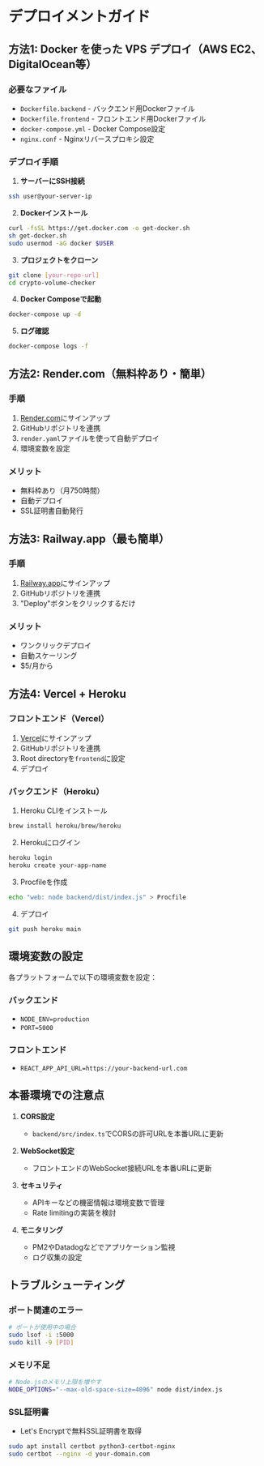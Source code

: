 # デプロイメントガイド

## 方法1: Docker を使った VPS デプロイ（AWS EC2、DigitalOcean等）

### 必要なファイル
- `Dockerfile.backend` - バックエンド用Dockerファイル
- `Dockerfile.frontend` - フロントエンド用Dockerファイル  
- `docker-compose.yml` - Docker Compose設定
- `nginx.conf` - Nginxリバースプロキシ設定

### デプロイ手順

1. **サーバーにSSH接続**
```bash
ssh user@your-server-ip
```

2. **Dockerインストール**
```bash
curl -fsSL https://get.docker.com -o get-docker.sh
sh get-docker.sh
sudo usermod -aG docker $USER
```

3. **プロジェクトをクローン**
```bash
git clone [your-repo-url]
cd crypto-volume-checker
```

4. **Docker Composeで起動**
```bash
docker-compose up -d
```

5. **ログ確認**
```bash
docker-compose logs -f
```

## 方法2: Render.com（無料枠あり・簡単）

### 手順

1. [Render.com](https://render.com)にサインアップ
2. GitHubリポジトリを連携
3. `render.yaml`ファイルを使って自動デプロイ
4. 環境変数を設定

### メリット
- 無料枠あり（月750時間）
- 自動デプロイ
- SSL証明書自動発行

## 方法3: Railway.app（最も簡単）

### 手順

1. [Railway.app](https://railway.app)にサインアップ
2. GitHubリポジトリを連携
3. "Deploy"ボタンをクリックするだけ

### メリット
- ワンクリックデプロイ
- 自動スケーリング
- $5/月から

## 方法4: Vercel + Heroku

### フロントエンド（Vercel）

1. [Vercel](https://vercel.com)にサインアップ
2. GitHubリポジトリを連携
3. Root directoryを`frontend`に設定
4. デプロイ

### バックエンド（Heroku）

1. Heroku CLIをインストール
```bash
brew install heroku/brew/heroku
```

2. Herokuにログイン
```bash
heroku login
heroku create your-app-name
```

3. Procfileを作成
```bash
echo "web: node backend/dist/index.js" > Procfile
```

4. デプロイ
```bash
git push heroku main
```

## 環境変数の設定

各プラットフォームで以下の環境変数を設定：

### バックエンド
- `NODE_ENV=production`
- `PORT=5000`

### フロントエンド  
- `REACT_APP_API_URL=https://your-backend-url.com`

## 本番環境での注意点

1. **CORS設定**
   - `backend/src/index.ts`でCORSの許可URLを本番URLに更新

2. **WebSocket設定**
   - フロントエンドのWebSocket接続URLを本番URLに更新

3. **セキュリティ**
   - APIキーなどの機密情報は環境変数で管理
   - Rate limitingの実装を検討

4. **モニタリング**
   - PM2やDatadogなどでアプリケーション監視
   - ログ収集の設定

## トラブルシューティング

### ポート関連のエラー
```bash
# ポートが使用中の場合
sudo lsof -i :5000
sudo kill -9 [PID]
```

### メモリ不足
```bash
# Node.jsのメモリ上限を増やす
NODE_OPTIONS="--max-old-space-size=4096" node dist/index.js
```

### SSL証明書
- Let's Encryptで無料SSL証明書を取得
```bash
sudo apt install certbot python3-certbot-nginx
sudo certbot --nginx -d your-domain.com
```